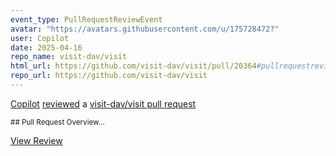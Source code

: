 ```yaml
---
event_type: PullRequestReviewEvent
avatar: "https://avatars.githubusercontent.com/u/175728472?"
user: Copilot
date: 2025-04-16
repo_name: visit-dav/visit
html_url: https://github.com/visit-dav/visit/pull/20364#pullrequestreview-2774074176
repo_url: https://github.com/visit-dav/visit
---
```


<a href='https://github.com/Copilot' target='_blank'>Copilot</a> <a href='https://github.com/visit-dav/visit/pull/20364#pullrequestreview-2774074176' target='_blank'>reviewed</a> a <a href='https://github.com/visit-dav/visit/pull/20364' target='_blank'>visit-dav/visit pull request</a>

<small>## Pull Request Overview...</small>

<a href='https://github.com/visit-dav/visit/pull/20364#pullrequestreview-2774074176' target='_blank'>View Review</a>